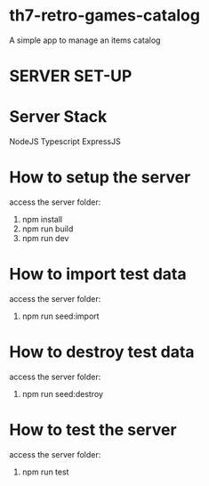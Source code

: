 # th7-retro-games-catalog

A simple app to manage an items catalog

# SERVER SET-UP

# Server Stack

NodeJS
Typescript
ExpressJS

# How to setup the server

access the server folder:

1. npm install
2. npm run build
3. npm run dev

# How to import test data

access the server folder:

1. npm run seed:import

# How to destroy test data

access the server folder:

1. npm run seed:destroy

# How to test the server

access the server folder:

1. npm run test